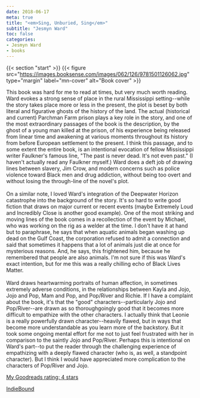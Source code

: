 ```yaml
---
date: 2018-06-17
meta: true
title: "<em>Sing, Unburied, Sing</em>"
subtitle: "Jesmyn Ward"
toc: false
categories:
- Jesmyn Ward
- books
---
```


{{< section "start" >}}
{{< figure src="https://images.booksense.com/images/062/126/9781501126062.jpg" type="margin" label="mn-cover" alt="Book cover" >}}

This book was hard for me to read at times, but very much worth reading. Ward evokes a strong sense of place in the rural Mississippi setting--while the story takes place more or less in the present, the plot is beset by both literal and figurative ghosts of the history of the land. The actual (historical and current) Parchman Farm prison plays a key role in the story, and one of the most extraordinary passages of the book is the description, by the ghost of a young man killed at the prison, of his experience being released from linear time and awakening at various moments throughout its history from before European settlement to the present. I think this passage, and to some extent the entire book, is an intentional evocation of fellow Mississippi writer Faulkner's famous line, "The past is never dead. It's not even past." (I haven't actually read any Faulkner myself.) Ward does a deft job of drawing lines between slavery, Jim Crow, and modern concerns such as police violence toward Black men and drug addiction, without being too overt and without losing the through-line of the novel's plot.<br /><br />On a similar note, I loved Ward's integration of the Deepwater Horizon catastrophe into the background of the story. It's so hard to write good fiction that draws on major current or recent events (maybe Extremely Loud and Incredibly Close is another good example). One of the most striking and moving lines of the book comes in a recollection of the event by Michael, who was working on the rig as a welder at the time. I don't have it at hand but to paraphrase, he says that when aquatic animals began washing up dead on the Gulf Coast, the corporation refused to admit a connection and said that sometimes it happens that a lot of animals just die at once for mysterious reasons. And, he says, this frightened him, because he remembered that people are also animals. I'm not sure if this was Ward's exact intention, but for me this was a really chilling echo of Black Lives Matter.<br /><br />Ward draws heartwarming portraits of human affection, in sometimes extremely adverse conditions, in the relationships between Kayla and Jojo, Jojo and Pop, Mam and Pop, and Pop/River and Richie. If I have a complaint about the book, it's that the "good" characters--particularly Jojo and Pop/River--are drawn as so thoroughgoingly good that it becomes more difficult to empathize with the other characters. I actually think that Leonie is a really powerfully drawn character--heavily flawed, but in ways that become more understandable as you learn more of the backstory. But it took some ongoing mental effort for me not to just feel frustrated with her in comparison to the saintly Jojo and Pop/River. Perhaps this is intentional on Ward's part--to put the reader through the challenging experience of empathizing with a deeply flawed character (who is, as well, a standpoint character). But I think I would have appreciated more complication to the characters of Pop/River and Jojo.

[My Goodreads rating: 4 stars](https://www.goodreads.com/review/show/2410931262)  

[IndieBound](https://www.indiebound.org/book/9781501126062)

